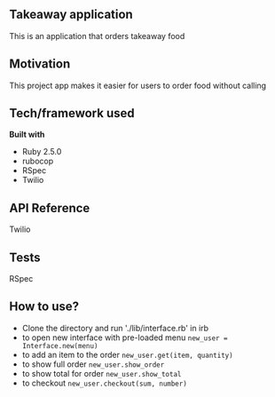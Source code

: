 ## Takeaway application
This is an application that orders takeaway food

## Motivation
This project app makes it easier for users to order food without calling

## Tech/framework used
<b>Built with</b>
- Ruby 2.5.0
- rubocop
- RSpec
- Twilio

## API Reference

Twilio

## Tests

RSpec

## How to use?
- Clone the directory and run './lib/interface.rb' in irb
-  to open new interface with pre-loaded menu
  ```new_user = Interface.new(menu)```
- to add an item to the order
  ```new_user.get(item, quantity)```
- to show full order
  ```new_user.show_order```
- to show total for order
  ```new_user.show_total```
- to checkout
  ```new_user.checkout(sum, number)```
